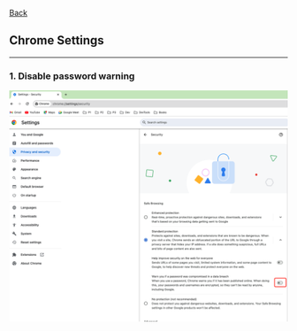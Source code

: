 [Back](README.md)

## Chrome Settings

<hr>


### 1. Disable password warning

![password setting](https://raw.githubusercontent.com/Elliot518/mcp-oss-tech/main/fundamental/chrome/crhome_settings_password.png)

